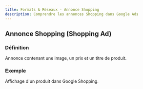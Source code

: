 ```yaml
---
title: Formats & Réseaux - Annonce Shopping
description: Comprendre les annonces Shopping dans Google Ads
---
```


## Annonce Shopping (Shopping Ad)

### Définition
Annonce contenant une image, un prix et un titre de produit.

### Exemple
Affichage d'un produit dans Google Shopping.